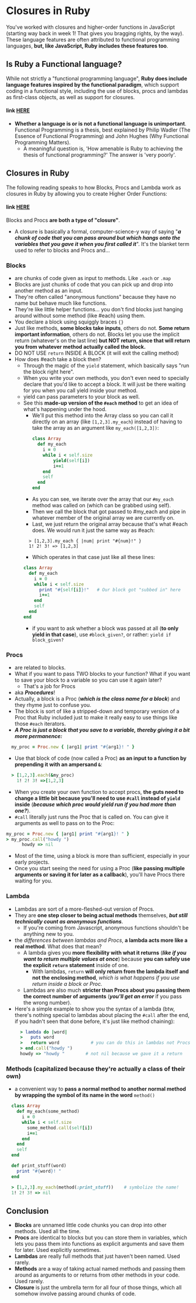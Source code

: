 # Closures in Ruby

You've worked with closures and higher-order functions in JavaScript (starting way back in week 1! That gives you bragging rights, by the way). These language features are often attributed to functional programming languages, **but, like JavaScript, Ruby includes these features too**.

## Is Ruby a Functional language?

While not strictly a "functional programming language", **Ruby does include language features inspired by the functional paradigm**, which support coding in a functional style, including the use of blocks, procs and lambdas as first-class objects, as well as support for closures.

#### link [HERE](https://stackoverflow.com/questions/159797/is-ruby-a-functional-language)

* **Whether a language is or is not a functional language is unimportant**. Functional Programming is a thesis, best explained by Philip Wadler (The Essence of Functional Programming) and John Hughes (Why Functional Programming Matters).
  * A meaningful question is, 'How amenable is Ruby to achieving the thesis of functional programming?' The answer is 'very poorly'.

## Closures in Ruby
The following reading speaks to how Blocks, Procs and Lambda work as closures in Ruby by allowing you to create Higher Order Functions:

#### link [HERE](https://www.eriktrautman.com/posts/ruby-explained-blocks-procs-and-lambdas-aka-closures)

Blocks and Procs **are both a type of "closure"**.
  * A closure is basically a formal, computer-science-y way of saying "***a chunk of code that you can pass around but which hangs onto the variables that you gave it when you first called it***". It's the blanket term used to refer to blocks and Procs and...

### **Blocks**
  * are chunks of code given as input to methods. Like ```.each``` or ```.map```
  * Blocks are just chunks of code that you can pick up and drop into another method as an input.
  * They're often called "anonymous functions" because they have no name but behave much like functions.
  * They're like little helper functions... you don't find blocks just hanging around without some method (like #each) using them.
  * You declare a block using squiggly braces ```{}```
  * Just like methods, **some blocks take inputs**, others do not. **Some return important information**, others do not. Blocks let you use the implicit return (whatever's on the last line) **but NOT return, since that will return you from whatever method actually called the block.**
  * DO NOT USE ```return``` INSIDE A BLOCK (it will exit the calling method)
  * How does #each take a block then?
    * Through the magic of the ```yield``` statement, which basically says "run the block right here".
    * When you write your own methods, you don't even need to specially declare that you'd like to accept a block. It will just be there waiting for you when you call yield inside your method.
    * yield can pass parameters to your block as well.
    * See this **made-up version of the ```#each``` method** to get an idea of what's happening under the hood.
      * We'll put this method into the Array class so you can call it directly on an array (like ```[1,2,3].my_each```) instead of having to take the array as an argument like ```my_each([1,2,3])```:
        ```rb
        class Array 
          def my_each
            i = 0
            while i < self.size
                yield(self[i])  
                i+=1      
            end
            self
          end
        end
        ```
      * As you can see, we iterate over the array that our ```#my_each``` method was called on (which can be grabbed using self).
      * Then we call the block that got passed to #my_each and pipe in whatever member of the original array we are currently on.
      * Last, we just return the original array because that's what #each does. We would run it just the same way as #each:
      ```irb
        > [1,2,3].my_each { |num| print "#{num}!" }
        1! 2! 3! => [1,2,3]
      ```
      * Which operates in that case just like all these lines:
      ```rb
      class Array
        def my_each
          i = 0
          while i < self.size
            print "#{self[i]}!"   # Our block got "subbed in" here
            i+=1
          end
          self
        end
      end
      ```
      * if you want to ask whether a block was passed at all (**to only yield in that case**), use ```#block_given?```, or rather: ```yield if block_given?```
### **Procs**
  * are related to blocks.
  * What if you want to pass TWO blocks to your function? What if you want to save your block to a variable so you can use it again later?
    * That's a job for Procs
  * aka ***Procedures***! 
  * Actually, a block is a Proc (***which is the class name for a block***) and they rhyme just to confuse you.
  * The block is sort of like a stripped-down and temporary version of a Proc that Ruby included just to make it really easy to use things like those ```#each``` iterators.
  * ***A Proc is just a block that you save to a variable, thereby giving it a bit more permanence:***
  ```rb
    my_proc = Proc.new { |arg1| print "#{arg1}! " }
  ```
  * Use that block of code (now called a Proc) **as an input to a function by prepending it with an ampersand ```&```**:
  ```rb
    > [1,2,3].each(&my_proc)
      1! 2! 3! =>[1,2,3]
  ```
  * When you create your own function to accept procs, **the guts need to change a little bit because you'll need to use ```#call``` instead of ```yield``` inside** (***because which proc would yield run if you had more than one?***).
  * ```#call``` literally just runs the Proc that is called on. You can give it arguments as well to pass on to the Proc:
  ```rb
  my_proc = Proc.new { |arg1| print "#{arg1}! " }
  > my_proc.call("howdy ")
        howdy => nil
  ```
  * Most of the time, using a block is more than sufficient, especially in your early projects.
  * Once you start seeing the need for using a Proc (**like passing multiple arguments or saving it for later as a callback**), you'll have Procs there waiting for you.

### **Lambda**
  * Lambdas are sort of a more-fleshed-out version of Procs.
  * They are **one step closer to being actual methods** themselves, ***but still technically count as anonymous functions***.
    * If you're coming from Javascript, anonymous functions shouldn't be anything new to you.
  * the *differences between lambdas and Procs*, **a lambda acts more like a real method**. What does that mean?
    * A lambda gives you **more flexibility with what it returns** (***like if you want to return multiple values at once***) because **you can safely use the explicit ```return``` statement** inside of one. 
      * With lambdas, ```return``` **will only return from the lambda itself and not the enclosing method**, *which is what happens if you use return inside a block or Proc.*
    * Lambdas are also much **stricter than Procs about you passing them the correct number of arguments** (***you'll get an error*** if you pass the wrong number).
  * Here's a simple example to show you the syntax of a lambda (btw, there's nothing special to lambdas about placing the ```#call``` after the end, if you hadn't seen that done before, it's just like method chaining):
    ```rb
      > lambda do |word| 
      >   puts word
      >   return word            # you can do this in lambdas not Procs
      > end.call("howdy ")
      howdy => "howdy "        # not nil because we gave it a return
    ```
### **Method**s (capitalized because they're actually a class of their own)
  * a convenient way to **pass a normal method to another normal method by wrapping the symbol of its name in the word** ```method()```
  ```rb
    class Array
      def my_each(some_method)
        i = 0
        while i < self.size
          some_method.call(self[i])
          i+=1
        end
      end
      self
    end

    def print_stuff(word)
      print "#{word}! "
    end

    > [1,2,3].my_each(method(:print_stuff))    # symbolize the name!
    1! 2! 3! => nil
  ```

## Conclusion
* **Blocks** are unnamed little code chunks you can drop into other methods. Used all the time.
* **Procs** are identical to blocks but you can store them in variables, which lets you pass them into functions as explicit arguments and save them for later. Used explicitly sometimes.
* **Lambdas** are really full methods that just haven't been named. Used rarely.
* **Methods** are a way of taking actual named methods and passing them around as arguments to or returns from other methods in your code. Used rarely.
* **Closure** is just the umbrella term for all four of those things, which all somehow involve passing around chunks of code.